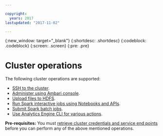 ```yaml
---

copyright:
  years: 2017
lastupdated: "2017-11-02"

---
```


<!-- Attribute definitions -->
{:new_window: target="_blank"}
{:shortdesc: .shortdesc}
{:codeblock: .codeblock}
{:screen: .screen}
{:pre: .pre}

# Cluster operations

The following cluster operations are supported:
* [SSH to the cluster](./Connect-using-SSH.html).
* [Administer using Ambari console](./Administer-cluster-using-Ambari-console.html).
* [Upload files to HDFS](./Upload-files-to-HDFS.html).
* [Run Spark interactive jobs using Notebooks and APIs](./spark-interactive-notebooks-api.html).
* [Submit Spark batch jobs](./Spark-Batch.html).
* [Use Analytics Engine CLI for various actions](./WCE-CLI.html).

**Pre-requisites:** You must [retrieve cluster credentials and service end points](./Retrieve-service-credentials-and-service-end-points.html) before you can perform any of the above mentioned operations.
